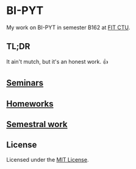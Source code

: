 # BI-PYT

My work on BI-PYT in semester B162 at [FIT CTU](https://fit.cvut.cz/en).

## TL;DR

It ain't mutch, but it's an honest work. :thumbsup:

## [Seminars](seminars)

## [Homeworks](homeworks)

## [Semestral work](semestral-work)

## License

Licensed under the [MIT License](LICENSE).
